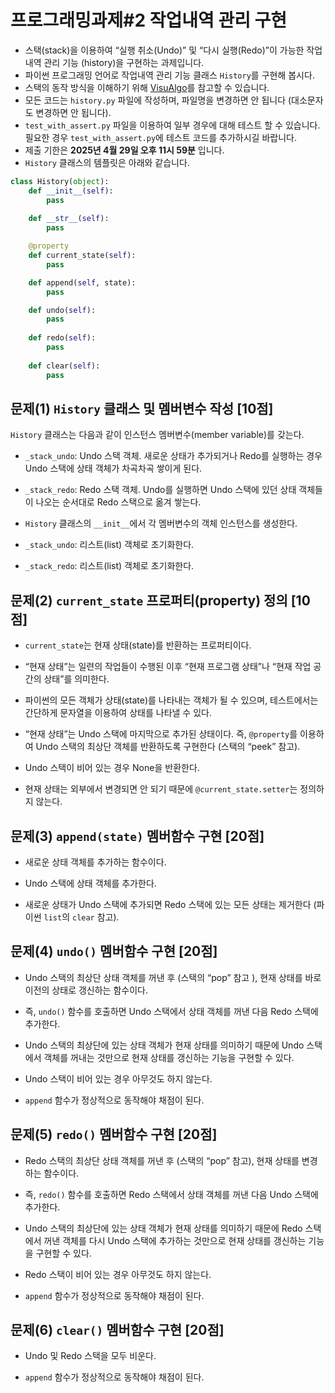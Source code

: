
# 프로그래밍과제#2 작업내역 관리 구현

- 스택(stack)을 이용하여 “실행 취소(Undo)” 및 “다시 실행(Redo)”이 가능한 작업내역 관리 기능  (history)을 구현하는 과제입니다.
- 파이썬 프로그래밍 언어로 작업내역 관리 기능 클래스 `History`를 구현해 봅시다.
- 스택의 동작 방식을 이해하기 위해 [VisuAlgo](https://visualgo.net/en)를 참고할 수 있습니다.
- 모든 코드는 `history.py` 파일에 작성하며, 파일명을 변경하면 안 됩니다 (대소문자도 변경하면 안 됩니다).
- `test_with_assert.py` 파일을 이용하여 일부 경우에 대해 테스트 할 수 있습니다. 필요한 경우 `test_with_assert.py`에 테스트 코드를 추가하시길 바랍니다.
- 제출 기한은 **2025년 4월 29일 오후 11시 59분** 입니다.
- `History` 클래스의 템플릿은 아래와 같습니다.

```Python
class History(object):
    def __init__(self):
        pass
    
    def __str__(self):
        pass

    @property
    def current_state(self):
        pass

    def append(self, state):
        pass

    def undo(self):
        pass
    
    def redo(self):
        pass
    
    def clear(self):
        pass
```

## 문제(1) `History` 클래스 및 멤버변수 작성 [10점]

`History` 클래스는 다음과 같이 인스턴스 멤버변수(member variable)를 갖는다.

- `_stack_undo`: Undo 스택 객체. 새로운 상태가 추가되거나 Redo를 실행하는 경우 Undo 스택에 상태 객체가 차곡차곡 쌓이게 된다.

- `_stack_redo`: Redo 스택 객체. Undo를 실행하면 Undo 스택에 있던 상태 객체들이 나오는 순서대로 Redo 스택으로 옮겨 쌓는다.

- `History` 클래스의 `__init__`에서 각 멤버변수의 객체 인스턴스를 생성한다.
- `_stack_undo`: 리스트(list) 객체로 초기화한다.
- `_stack_redo`: 리스트(list) 객체로 초기화한다.


## 문제(2) `current_state` 프로퍼티(property) 정의 [10점]
- `current_state`는 현재 상태(state)를 반환하는 프로퍼티이다.

- “현재 상태”는 일련의 작업들이 수행된 이후 “현재 프로그램 상태”나 “현재 작업 공간의 상태”를 의미한다.

- 파이썬의 모든 객체가 상태(state)를 나타내는 객체가 될 수 있으며, 테스트에서는 간단하게 문자열을 이용하여 상태를 나타낼 수 있다.

- “현재 상태”는 Undo 스택에 마지막으로 추가된 상태이다. 즉, `@property`를 이용하여 Undo 스택의 최상단 객체를 반환하도록 구현한다 (스택의 “peek” 참고).

- Undo 스택이 비어 있는 경우 None을 반환한다.

- 현재 상태는 외부에서 변경되면 안 되기 때문에 `@current_state.setter`는 정의하지 않는다.


## 문제(3) `append(state)` 멤버함수 구현 [20점]
- 새로운 상태 객체를 추가하는 함수이다.

- Undo 스택에 상태 객체를 추가한다.

- 새로운 상태가 Undo 스택에 추가되면 Redo 스택에 있는 모든 상태는 제거한다 (파이썬 `list`의 `clear` 참고).


## 문제(4) `undo()` 멤버함수 구현 [20점]
- Undo 스택의 최상단 상태 객체를 꺼낸 후 (스택의 “pop” 참고 ), 현재 상태를 바로 이전의 상태로 갱신하는 함수이다.

- 즉, `undo()` 함수를 호출하면 Undo 스택에서 상태 객체를 꺼낸 다음 Redo 스택에 추가한다.

- Undo 스택의 최상단에 있는 상태 객체가 현재 상태를 의미하기 때문에 Undo 스택에서 객체를 꺼내는 것만으로 현재 상태를 갱신하는 기능을 구현할 수 있다.

- Undo 스택이 비어 있는 경우 아무것도 하지 않는다.

- `append` 함수가 정상적으로 동작해야 채점이 된다.

## 문제(5) `redo()` 멤버함수 구현 [20점]

- Redo 스택의 최상단 상태 객체를 꺼낸 후 (스택의 “pop” 참고), 현재 상태를 변경하는 함수이다.

- 즉, `redo()` 함수를 호출하면 Redo 스택에서 상태 객체를 꺼낸 다음 Undo 스택에 추가한다.

- Undo 스택의 최상단에 있는 상태 객체가 현재 상태를 의미하기 때문에 Redo 스택에서 꺼낸 객체를 다시 Undo 스택에 추가하는 것만으로 현재 상태를 갱신하는 기능을 구현할 수 있다.

- Redo 스택이 비어 있는 경우 아무것도 하지 않는다.

- `append` 함수가 정상적으로 동작해야 채점이 된다.

## 문제(6)  `clear()` 멤버함수 구현 [20점]

- Undo 및 Redo 스택을 모두 비운다.

- `append` 함수가 정상적으로 동작해야 채점이 된다.

